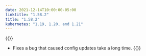 ```yaml
---
date: 2021-12-14T10:00:00-05:00
linktitle: "1.58.2"
title: "1.58.2"
kubernetes: "1.19, 1.20, and 1.21"
---
```


{{<fixes>}}
  * Fixes a bug that caused config updates take a long time.
{{</fixes>}}
